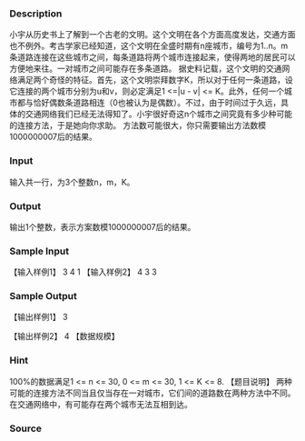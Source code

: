 
### Description
小宇从历史书上了解到一个古老的文明。这个文明在各个方面高度发达，交通方面也不例外。考古学家已经知道，这个文明在全盛时期有n座城市，编号为1..n。m条道路连接在这些城市之间，每条道路将两个城市连接起来，使得两地的居民可以方便地来往。一对城市之间可能存在多条道路。
据史料记载，这个文明的交通网络满足两个奇怪的特征。首先，这个文明崇拜数字K，所以对于任何一条道路，设它连接的两个城市分别为u和v，则必定满足1 <=|u - v| <= K。此外，任何一个城市都与恰好偶数条道路相连（0也被认为是偶数）。不过，由于时间过于久远，具体的交通网络我们已经无法得知了。小宇很好奇这n个城市之间究竟有多少种可能的连接方法，于是她向你求助。
方法数可能很大，你只需要输出方法数模1000000007后的结果。

### Input
输入共一行，为3个整数n，m，K。

### Output
输出1个整数，表示方案数模1000000007后的结果。

### Sample Input
【输入样例1】
3 4 1
【输入样例2】
4 3 3

### Sample Output
【输出样例1】
3

【输出样例2】
4
【数据规模】

### Hint
100%的数据满足1
<= n <= 30, 0 <= m <= 30, 1 <= K <= 8.
【题目说明】
两种可能的连接方法不同当且仅当存在一对城市，它们间的道路数在两种方法中不同。
在交通网络中，有可能存在两个城市无法互相到达。
### Source
